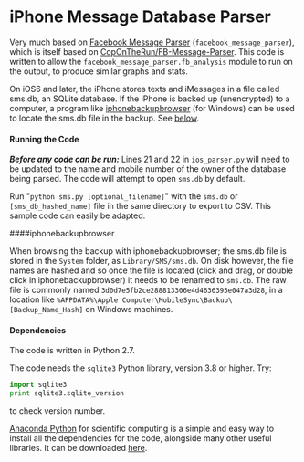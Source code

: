 # iPhone Message Database Parser

Very much based on [Facebook Message Parser](https://github.com/jsharkey13/facebook_message_parser) (`facebook_message_parser`), which is itself based on [CopOnTheRun/FB-Message-Parser](https://github.com/CopOnTheRun/FB-Message-Parser). This code is written to allow the `facebook_message_parser.fb_analysis` module to run on the output, to produce similar graphs and stats.

On iOS6 and later, the iPhone stores texts and iMessages in a file called sms.db, an SQLite database. If the iPhone is backed up (unencrypted) to a computer, a program like [iphonebackupbrowser](https://code.google.com/p/iphonebackupbrowser/) (for Windows) can be used to locate the sms.db file in the backup. See [below](#iphonebackupbrowser).

#### Running the Code

__*Before any code can be run:*__ Lines 21 and 22 in `ios_parser.py` will need to be updated to the name and mobile number of the owner of the database being parsed. The code will attempt to open `sms.db` by default.

Run "`python sms.py [optional_filename]`" with the `sms.db` or `[sms_db_hashed_name]` file in the same directory to export to CSV. This sample code can easily be adapted.

####iphonebackupbrowser

When browsing the backup with iphonebackupbrowser; the sms.db file is stored in the `System` folder, as `Library/SMS/sms.db`. On disk however, the file names are hashed and so once the file is located (click and drag, or double click in iphonebackupbrowser) it needs to be renamed to `sms.db`. The raw file is commonly named `3d0d7e5fb2ce288813306e4d4636395e047a3d28`, in a location like `%APPDATA%\Apple Computer\MobileSync\Backup\[Backup_Name_Hash]` on Windows machines.

#### Dependencies
The code is written in Python 2.7.

The code needs the `sqlite3` Python library, version 3.8 or higher. Try:
```python
import sqlite3
print sqlite3.sqlite_version
```
to check version number.

[Anaconda Python](https://store.continuum.io/cshop/anaconda/) for scientific computing is a simple and easy way to install all the dependencies for the code, alongside many other useful libraries. It can be downloaded [here](http://continuum.io/downloads).
